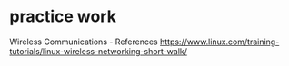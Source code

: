 # practice work 

Wireless Communications - References
https://www.linux.com/training-tutorials/linux-wireless-networking-short-walk/
